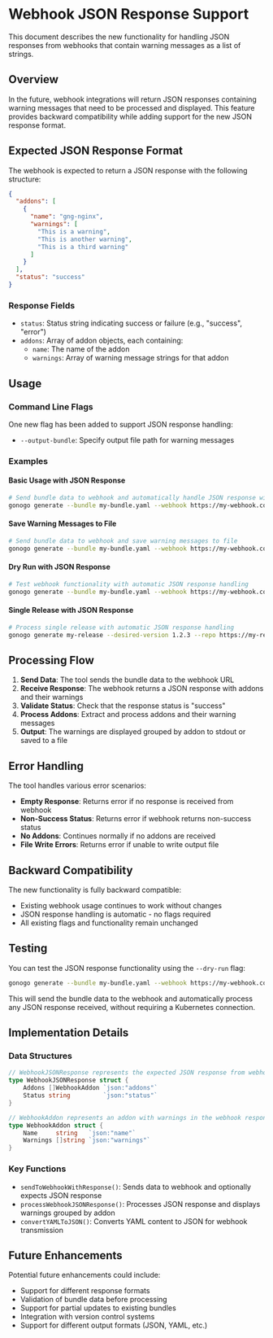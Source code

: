 # Webhook JSON Response Support

This document describes the new functionality for handling JSON responses from webhooks that contain warning messages as a list of strings.

## Overview

In the future, webhook integrations will return JSON responses containing warning messages that need to be processed and displayed. This feature provides backward compatibility while adding support for the new JSON response format.

## Expected JSON Response Format

The webhook is expected to return a JSON response with the following structure:

```json
{
  "addons": [
    {
      "name": "gng-nginx",
      "warnings": [
        "This is a warning",
        "This is another warning",
        "This is a third warning"
      ]
    }
  ],
  "status": "success"
}
```

### Response Fields

- `status`: Status string indicating success or failure (e.g., "success", "error")
- `addons`: Array of addon objects, each containing:
  - `name`: The name of the addon
  - `warnings`: Array of warning message strings for that addon

## Usage

### Command Line Flags

One new flag has been added to support JSON response handling:

- `--output-bundle`: Specify output file path for warning messages

### Examples

#### Basic Usage with JSON Response

```bash
# Send bundle data to webhook and automatically handle JSON response with warning messages
gonogo generate --bundle my-bundle.yaml --webhook https://my-webhook.com/api
```

#### Save Warning Messages to File

```bash
# Send bundle data to webhook and save warning messages to file
gonogo generate --bundle my-bundle.yaml --webhook https://my-webhook.com/api --output-bundle warnings.yaml
```

#### Dry Run with JSON Response

```bash
# Test webhook functionality with automatic JSON response handling
gonogo generate --bundle my-bundle.yaml --webhook https://my-webhook.com/api --dry-run
```

#### Single Release with JSON Response

```bash
# Process single release with automatic JSON response handling
gonogo generate my-release --desired-version 1.2.3 --repo https://my-repo.com --webhook https://my-webhook.com/api
```

## Processing Flow

1. **Send Data**: The tool sends the bundle data to the webhook URL
2. **Receive Response**: The webhook returns a JSON response with addons and their warnings
3. **Validate Status**: Check that the response status is "success"
4. **Process Addons**: Extract and process addons and their warning messages
5. **Output**: The warnings are displayed grouped by addon to stdout or saved to a file

## Error Handling

The tool handles various error scenarios:

- **Empty Response**: Returns error if no response is received from webhook
- **Non-Success Status**: Returns error if webhook returns non-success status
- **No Addons**: Continues normally if no addons are received
- **File Write Errors**: Returns error if unable to write output file

## Backward Compatibility

The new functionality is fully backward compatible:

- Existing webhook usage continues to work without changes
- JSON response handling is automatic - no flags required
- All existing flags and functionality remain unchanged

## Testing

You can test the JSON response functionality using the `--dry-run` flag:

```bash
gonogo generate --bundle my-bundle.yaml --webhook https://my-webhook.com/api --dry-run
```

This will send the bundle data to the webhook and automatically process any JSON response received, without requiring a Kubernetes connection.

## Implementation Details

### Data Structures

```go
// WebhookJSONResponse represents the expected JSON response from webhook
type WebhookJSONResponse struct {
    Addons []WebhookAddon `json:"addons"`
    Status string         `json:"status"`
}

// WebhookAddon represents an addon with warnings in the webhook response
type WebhookAddon struct {
    Name     string   `json:"name"`
    Warnings []string `json:"warnings"`
}
```

### Key Functions

- `sendToWebhookWithResponse()`: Sends data to webhook and optionally expects JSON response
- `processWebhookJSONResponse()`: Processes JSON response and displays warnings grouped by addon
- `convertYAMLToJSON()`: Converts YAML content to JSON for webhook transmission

## Future Enhancements

Potential future enhancements could include:

- Support for different response formats
- Validation of bundle data before processing
- Support for partial updates to existing bundles
- Integration with version control systems
- Support for different output formats (JSON, YAML, etc.)
